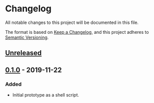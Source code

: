 # Changelog

All notable changes to this project will be documented in this file.

The format is based on [Keep a Changelog](https://keepachangelog.com/en/1.0.0/),
and this project adheres to [Semantic Versioning](https://semver.org/spec/v2.0.0.html).


## [Unreleased]

## [0.1.0] - 2019-11-22
### Added

- Initial prototype as a shell script.

[Unreleased]: https://github.com/christophgockel/aws-chaperone/compare/v0.1.0...HEAD
[0.1.0]: https://github.com/christophgockel/aws-chaperone/releases/tag/v0.1.0
